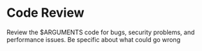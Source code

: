 # Code Review

Review the $ARGUMENTS code for bugs, security problems, and performance issues. Be specific about what could go wrong